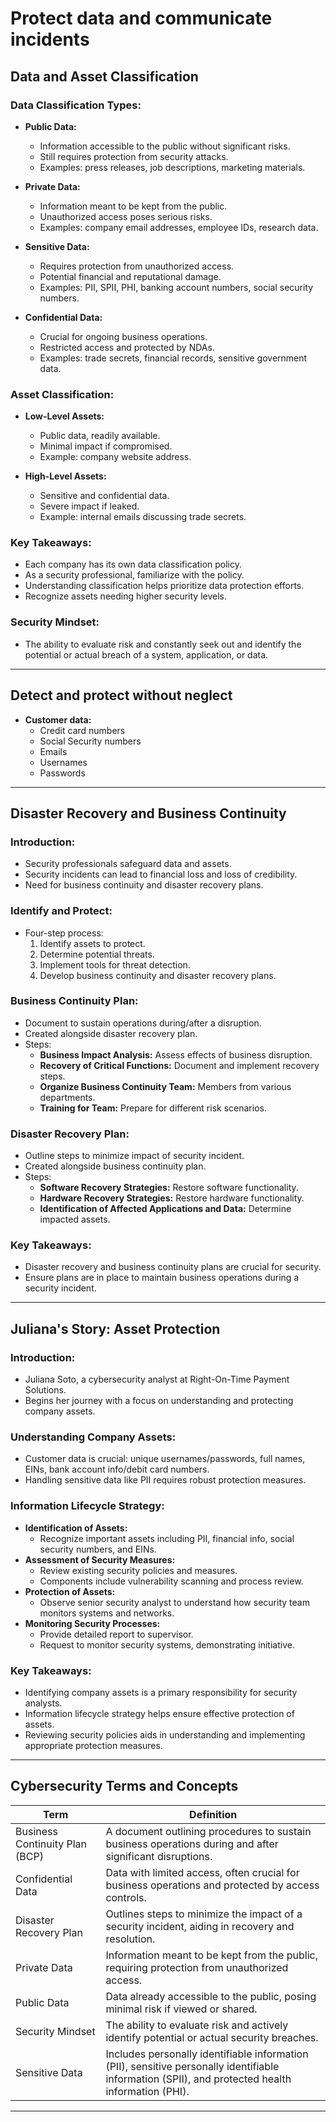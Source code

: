 # Protect data and communicate incidents
## Data and Asset Classification
### Data Classification Types:

- **Public Data:**
  - Information accessible to the public without significant risks.
  - Still requires protection from security attacks.
  - Examples: press releases, job descriptions, marketing materials.

- **Private Data:**
  - Information meant to be kept from the public.
  - Unauthorized access poses serious risks.
  - Examples: company email addresses, employee IDs, research data.

- **Sensitive Data:**
  - Requires protection from unauthorized access.
  - Potential financial and reputational damage.
  - Examples: PII, SPII, PHI, banking account numbers, social security numbers.

- **Confidential Data:**
  - Crucial for ongoing business operations.
  - Restricted access and protected by NDAs.
  - Examples: trade secrets, financial records, sensitive government data.

### Asset Classification:

- **Low-Level Assets:**
  - Public data, readily available.
  - Minimal impact if compromised.
  - Example: company website address.

- **High-Level Assets:**
  - Sensitive and confidential data.
  - Severe impact if leaked.
  - Example: internal emails discussing trade secrets.

### Key Takeaways:

- Each company has its own data classification policy.
- As a security professional, familiarize with the policy.
- Understanding classification helps prioritize data protection efforts.
- Recognize assets needing higher security levels.

### Security Mindset:

- The ability to evaluate risk and constantly seek out and identify the potential or actual breach of a system, application, or data.

---
## Detect and protect without neglect

- **Customer data:**
	- Credit card numbers
	- Social Security numbers
	- Emails
	- Usernames
	- Passwords

---
## Disaster Recovery and Business Continuity
### Introduction:

- Security professionals safeguard data and assets.
- Security incidents can lead to financial loss and loss of credibility.
- Need for business continuity and disaster recovery plans.

### Identify and Protect:

- Four-step process:
  1. Identify assets to protect.
  2. Determine potential threats.
  3. Implement tools for threat detection.
  4. Develop business continuity and disaster recovery plans.

### Business Continuity Plan:

- Document to sustain operations during/after a disruption.
- Created alongside disaster recovery plan.
- Steps:
  - **Business Impact Analysis:** Assess effects of business disruption.
  - **Recovery of Critical Functions:** Document and implement recovery steps.
  - **Organize Business Continuity Team:** Members from various departments.
  - **Training for Team:** Prepare for different risk scenarios.

### Disaster Recovery Plan:

- Outline steps to minimize impact of security incident.
- Created alongside business continuity plan.
- Steps:
  - **Software Recovery Strategies:** Restore software functionality.
  - **Hardware Recovery Strategies:** Restore hardware functionality.
  - **Identification of Affected Applications and Data:** Determine impacted assets.

### Key Takeaways:

- Disaster recovery and business continuity plans are crucial for security.
- Ensure plans are in place to maintain business operations during a security incident.

---
## Juliana's Story: Asset Protection
### Introduction:

- Juliana Soto, a cybersecurity analyst at Right-On-Time Payment Solutions.
- Begins her journey with a focus on understanding and protecting company assets.

### Understanding Company Assets:

- Customer data is crucial: unique usernames/passwords, full names, EINs, bank account info/debit card numbers.
- Handling sensitive data like PII requires robust protection measures.

### Information Lifecycle Strategy:

- **Identification of Assets:**
  - Recognize important assets including PII, financial info, social security numbers, and EINs.
- **Assessment of Security Measures:**
  - Review existing security policies and measures.
  - Components include vulnerability scanning and process review.
- **Protection of Assets:**
  - Observe senior security analyst to understand how security team monitors systems and networks.
- **Monitoring Security Processes:**
  - Provide detailed report to supervisor.
  - Request to monitor security systems, demonstrating initiative.

### Key Takeaways:

- Identifying company assets is a primary responsibility for security analysts.
- Information lifecycle strategy helps ensure effective protection of assets.
- Reviewing security policies aids in understanding and implementing appropriate protection measures.

---
## **Cybersecurity Terms and Concepts**

| Term                           | Definition                                                                                                                                        |
| ------------------------------ | ------------------------------------------------------------------------------------------------------------------------------------------------- |
| Business Continuity Plan (BCP) | A document outlining procedures to sustain business operations during and after significant disruptions.                                          |
| Confidential Data              | Data with limited access, often crucial for business operations and protected by access controls.                                                 |
| Disaster Recovery Plan         | Outlines steps to minimize the impact of a security incident, aiding in recovery and resolution.                                                  |
| Private Data                   | Information meant to be kept from the public, requiring protection from unauthorized access.                                                      |
| Public Data                    | Data already accessible to the public, posing minimal risk if viewed or shared.                                                                   |
| Security Mindset               | The ability to evaluate risk and actively identify potential or actual security breaches.                                                         |
| Sensitive Data                 | Includes personally identifiable information (PII), sensitive personally identifiable information (SPII), and protected health information (PHI). |

---